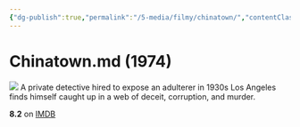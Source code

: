 ```yaml
---
{"dg-publish":true,"permalink":"/5-media/filmy/chinatown/","contentClasses":"movie","tags":["to-watch","фильм","#Drama","#Mystery","#Thriller"]}
---
```


# Chinatown.md (1974)
![](https://m.media-amazon.com/images/M/MV5BMjJkMDZhYzItZTFhMi00ZGI4LThlNTAtZDNlYmEwNjFkNDYzXkEyXkFqcGdeQXVyMjUzOTY1NTc@._V1_SX300.jpg)
A private detective hired to expose an adulterer in 1930s Los Angeles finds himself caught up in a web of deceit, corruption, and murder.

**8.2** on [IMDB](https://www.imdb.com/title/tt0071315)

